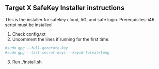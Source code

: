 ## Target X SafeKey Installer instructions

This is the installer for safekey cloud, 5G, and safe login.
Prerequisites: i46 script must be installed

1. Check config.txt
2. Uncomment the lines if running for the first time:
```bash
#sudo gpg --full-generate-key
#sudo gpg --list-secret-keys --keyid-format=long
```
3. Run
./install.sh